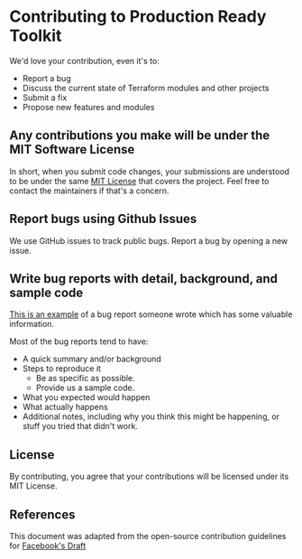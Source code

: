 # Contributing to Production Ready Toolkit
We'd love your contribution, even it's to:

- Report a bug
- Discuss the current state of Terraform modules and other projects
- Submit a fix
- Propose new features and modules

## Any contributions you make will be under the MIT Software License
In short, when you submit code changes, your submissions are understood to be under the same 
[MIT License](http://choosealicense.com/licenses/mit/) that covers the project. Feel free to contact the maintainers 
if that's a concern.

## Report bugs using Github Issues
We use GitHub issues to track public bugs. Report a bug by opening a new issue.

## Write bug reports with detail, background, and sample code
[This is an example](https://github.com/hashicorp/terraform/issues/23333) of a bug report someone wrote which has some
valuable information.

Most of the bug reports tend to have:

- A quick summary and/or background
- Steps to reproduce it
    - Be as specific as possible.
    - Provide us a sample code. 
- What you expected would happen
- What actually happens
- Additional notes, including why you think this might be happening, or stuff you tried that didn't work.

## License
By contributing, you agree that your contributions will be licensed under its MIT License.

## References
This document was adapted from the open-source contribution guidelines for 
[Facebook's Draft](https://github.com/facebook/draft-js/blob/a9316a723f9e918afde44dea68b5f9f39b7d9b00/CONTRIBUTING.md)
